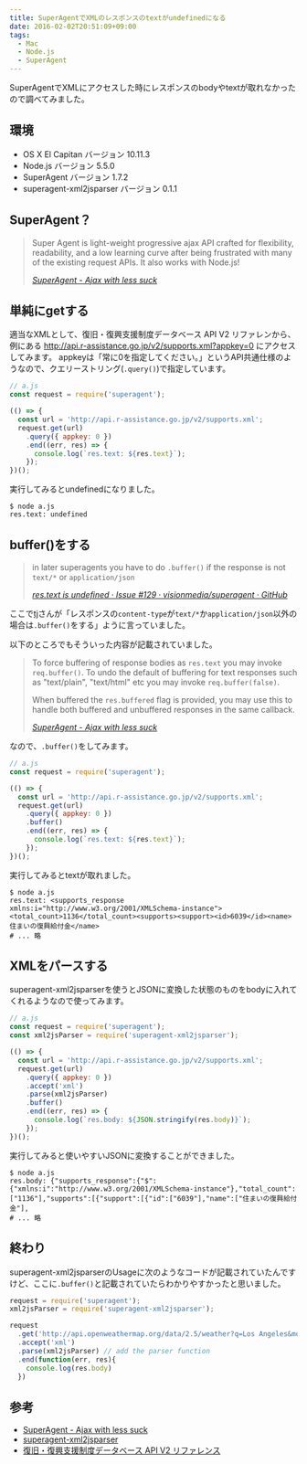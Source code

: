 ```yaml
---
title: SuperAgentでXMLのレスポンスのtextがundefinedになる
date: 2016-02-02T20:51:09+09:00
tags:
  - Mac
  - Node.js
  - SuperAgent
---
```


SuperAgentでXMLにアクセスした時にレスポンスのbodyやtextが取れなかったので調べてみました。

<!-- more -->

## 環境

* OS X El Capitan バージョン 10.11.3
* Node.js バージョン 5.5.0
* SuperAgent バージョン 1.7.2
* superagent-xml2jsparser バージョン 0.1.1

## SuperAgent？

> Super Agent is light-weight progressive ajax API crafted for flexibility, readability, and a low learning curve after being frustrated with many of the existing request APIs. It also works with Node.js!
>
> <cite>[SuperAgent - Ajax with less suck](http://visionmedia.github.io/superagent/)</cite>

## 単純にgetする

適当なXMLとして、復旧・復興支援制度データベース API V2 リファレンから、例にある http://api.r-assistance.go.jp/v2/supports.xml?appkey=0 にアクセスしてみます。
appkeyは「常に0を指定してください。」というAPI共通仕様のようなので、クエリーストリング(`.query()`)で指定しています。

``` js
// a.js
const request = require('superagent');

(() => {
  const url = 'http://api.r-assistance.go.jp/v2/supports.xml';
  request.get(url)
    .query({ appkey: 0 })
    .end((err, res) => {
      console.log(`res.text: ${res.text}`);
    });
})();
```

実行してみるとundefinedになりました。

```
$ node a.js
res.text: undefined
```

## buffer()をする

> in later superagents you have to do `.buffer()` if the response is not `text/*` or `application/json`
>
> <cite>[res.text is undefined · Issue #129 · visionmedia/superagent · GitHub](https://github.com/visionmedia/superagent/issues/129)</cite>

ここで[tj](https://github.com/tj)さんが「レスポンスの`content-type`が`text/*`か`application/json`以外の場合は`.buffer()`をする」ように言っていました。

以下のところでもそういった内容が記載されていました。

> To force buffering of response bodies as `res.text` you may invoke `req.buffer()`. To undo the default of buffering for text responses such as "text/plain", "text/html" etc you may invoke `req.buffer(false)`.
>
> When buffered the `res.buffered` flag is provided, you may use this to handle both buffered and unbuffered responses in the same callback.
>
> <cite>[SuperAgent - Ajax with less suck](http://visionmedia.github.io/superagent/#buffering-responses)</cite>

なので、`.buffer()`をしてみます。

``` js
// a.js
const request = require('superagent');

(() => {
  const url = 'http://api.r-assistance.go.jp/v2/supports.xml';
  request.get(url)
    .query({ appkey: 0 })
    .buffer()
    .end((err, res) => {
      console.log(`res.text: ${res.text}`);
    });
})();
```

実行してみるとtextが取れました。

```
$ node a.js
res.text: <supports_response xmlns:i="http://www.w3.org/2001/XMLSchema-instance"><total_count>1136</total_count><supports><support><id>6039</id><name>住まいの復興給付金</name>
# ... 略
```

## XMLをパースする

superagent-xml2jsparserを使うとJSONに変換した状態のものをbodyに入れてくれるようなので使ってみます。

``` js
// a.js
const request = require('superagent');
const xml2jsParser = require('superagent-xml2jsparser');

(() => {
  const url = 'http://api.r-assistance.go.jp/v2/supports.xml';
  request.get(url)
    .query({ appkey: 0 })
    .accept('xml')
    .parse(xml2jsParser)
    .buffer()
    .end((err, res) => {
      console.log(`res.body: ${JSON.stringify(res.body)}`);
    });
})();
```

実行してみると使いやすいJSONに変換することができました。

```
$ node a.js
res.body: {"supports_response":{"$":{"xmlns:i":"http://www.w3.org/2001/XMLSchema-instance"},"total_count":["1136"],"supports":[{"support":[{"id":["6039"],"name":["住まいの復興給付金"],
# ... 略
```

## 終わり

superagent-xml2jsparserのUsageに次のようなコードが記載されていたんですけど、ここに`.buffer()`と記載されていたらわかりやすかったと思いました。

``` js
request = require('superagent');
xml2jsParser = require('superagent-xml2jsparser');

request
  .get('http://api.openweathermap.org/data/2.5/weather?q=Los Angeles&mode=xml')
  .accept('xml')
  .parse(xml2jsParser) // add the parser function
  .end(function(err, res){
    console.log(res.body)
  })
```

## 参考

* [SuperAgent - Ajax with less suck](http://visionmedia.github.io/superagent/)
* [superagent-xml2jsparser](https://www.npmjs.com/package/superagent-xml2jsparser#usage)
* [復旧・復興支援制度データベース API V2 リファレンス](https://www.r-assistance.go.jp/blob/ssdb-apidoc/API-reference.html)
